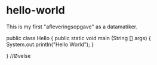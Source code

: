 # hello-world
This is my first "afleveringsopgave" as a datamatiker.


public class Hello {
    public static void main (String [] args) {
        System.out.println("Hello World");
    }

}
//Øvelse
